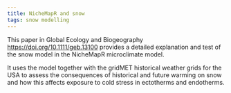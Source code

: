 ```yaml
---
title: NicheMapR and snow
tags: snow modelling
---
```

This paper in Global Ecology and Biogeography https://doi.org/10.1111/geb.13100 provides a detailed explanation and test of the snow model in the NicheMapR microclimate model. 
<p>
It uses the model together with the gridMET historical weather grids for the USA to assess the consequences of historical and future warming on snow and how this affects exposure to cold stress in ectotherms and endotherms. 
<p>